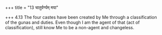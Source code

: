 +++
title = "13 चातुर्वर्ण्यम् मया"

+++
4.13 The four castes have been created by Me through a classification of
the gunas and duties. Even though I am the agent of that (act of
classification), still know Me to be a non-agent and changeless.
